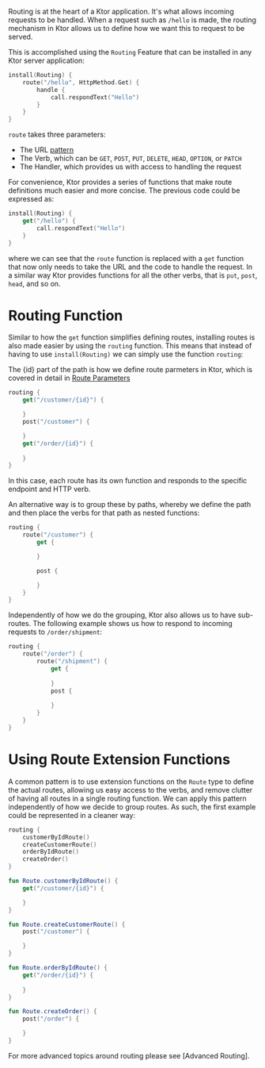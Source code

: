 [//]: # (title: Routing in Ktor)


Routing is at the heart of a Ktor application. It's what allows incoming requests to be handled. When a request such as `/hello` 
is made, the routing mechanism in Ktor allows us to define how we want this to request to be served. 

This is accomplished using the `Routing` Feature that can be installed in any Ktor server application:

```Kotlin
install(Routing) {
    route("/hello", HttpMethod.Get) {
        handle {
            call.respondText("Hello")
        }
    }
}
```

`route` takes three parameters:

* The URL [pattern](#url_patterns.md)
* The Verb, which can be `GET`, `POST`, `PUT`, `DELETE`, `HEAD`, `OPTION`, or `PATCH`
* The Handler, which provides us with access to handling the request 

For convenience, Ktor provides a series of functions that make route definitions much easier and more concise. The previous code could be expressed as:

```kotlin
install(Routing) {
    get("/hello") {
        call.respondText("Hello")
    }
}
```

where we can see that the `route` function is replaced with a `get` function that now only needs to take the URL and the code to handle the request. In a similar 
way Ktor provides functions for all the other verbs, that is `put`, `post`, `head`, and so on.

# Routing Function
 
Similar to how the `get` function simplifies defining routes, installing routes is also made easier by using the `routing` function. This means that
instead of having to use `install(Routing)` we can simply use the function `routing`:

<note>
    <p>The {id} part of the path is how we define route parmeters in Ktor, which is covered in detail in <a href="route_parameters.md">Route Parameters</a></p>
</note>

```kotlin
routing {
    get("/customer/{id}") {

    }
    post("/customer") {

    }
    get("/order/{id}") {
    
    }
}
```

In this case, each route has its own function and responds to the specific endpoint and HTTP verb.

An alternative way is to group these by paths, whereby we define the path and then place the verbs for that path as nested functions: 

```kotlin
routing {
    route("/customer") {
        get {

        }

        post {

        }
    }
}
```

Independently of how we do the grouping, Ktor also allows us to have sub-routes. The following example shows us how to respond to incoming requests to `/order/shipment`:

```kotlin
routing {
    route("/order") {
        route("/shipment") {
            get {
                
            }
            post {
                
            }
        }
    }
}
```

# Using Route Extension Functions

A common pattern is to use extension functions on the `Route` type to define the actual routes, allowing us easy access to the verbs, and 
remove clutter of having all routes in a single routing function. We can apply this pattern independently of how we decide 
to group routes. As such, the first example could be represented in a cleaner way:

```kotlin
routing {
    customerByIdRoute()
    createCustomerRoute()
    orderByIdRoute()
    createOrder()
}

fun Route.customerByIdRoute() {
    get("/customer/{id}") {

    }
}

fun Route.createCustomerRoute() {
    post("/customer") {

    }
}

fun Route.orderByIdRoute() {
    get("/order/{id}") {
    
    }
}

fun Route.createOrder() {
    post("/order") {

    }
}
```

For more advanced topics around routing please see [Advanced Routing].

 













